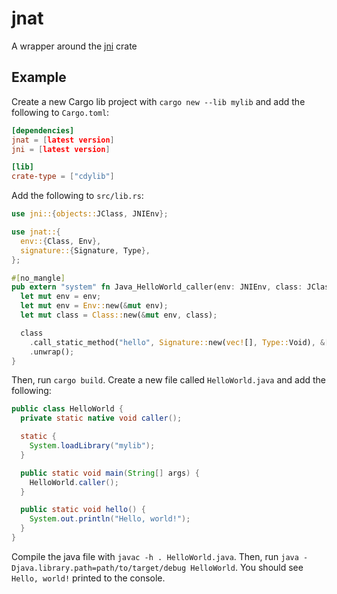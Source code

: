 # jnat

A wrapper around the [jni](https://crates.io/crates/jni) crate

## Example

Create a new Cargo lib project with `cargo new --lib mylib` and add the following to `Cargo.toml`:

```toml
[dependencies]
jnat = [latest version]
jni = [latest version]

[lib]
crate-type = ["cdylib"]
```

Add the following to `src/lib.rs`:

```rust
use jni::{objects::JClass, JNIEnv};

use jnat::{
  env::{Class, Env},
  signature::{Signature, Type},
};

#[no_mangle]
pub extern "system" fn Java_HelloWorld_caller(env: JNIEnv, class: JClass) {
  let mut env = env;
  let mut env = Env::new(&mut env);
  let mut class = Class::new(&mut env, class);

  class
    .call_static_method("hello", Signature::new(vec![], Type::Void), &[])
    .unwrap();
}
```

Then, run `cargo build`. Create a new file called `HelloWorld.java` and add the following:

```java
public class HelloWorld {
  private static native void caller();

  static {
    System.loadLibrary("mylib");
  }

  public static void main(String[] args) {
    HelloWorld.caller();
  }

  public static void hello() {
    System.out.println("Hello, world!");
  }
}
```

Compile the java file with `javac -h . HelloWorld.java`. Then, run `java -Djava.library.path=path/to/target/debug HelloWorld`. You should see `Hello, world!` printed to the console.
